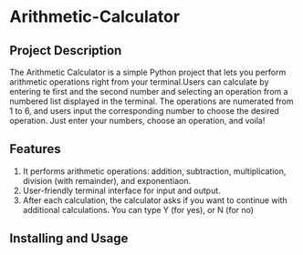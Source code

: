 # Arithmetic-Calculator

## Project Description
The Arithmetic Calculator is a simple Python project that lets you perform arithmetic operations right from your terminal.Users can calculate by entering te first and the second number and selecting an operation from a numbered list displayed in the terminal. The operations are numerated from 1 to 6, and users input the corresponding number to choose the desired operation. Just enter your numbers, choose an operation, and voila!

## Features
1. It performs arithmetic operations: addition, subtraction, multiplication, division (with remainder), and exponentiaon.
2. User-friendly terminal interface for input and output.
3. After each calculation, the calculator asks if you want to continue with additional calculations. You can type Y (for yes), or N (for no)

## Installing and Usage
